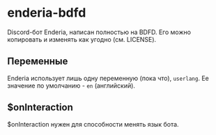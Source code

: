 # enderia-bdfd
Discord-бот Enderia, написан полностью на BDFD. Его можно копировать и изменять как угодно (см. LICENSE).
## Переменные
Enderia использует лишь одну переменную (пока что), `userlang`. Ее значение по умолчанию - `en` (английский).
## $onInteraction
$onInteraction нужен для способности менять язык бота.
